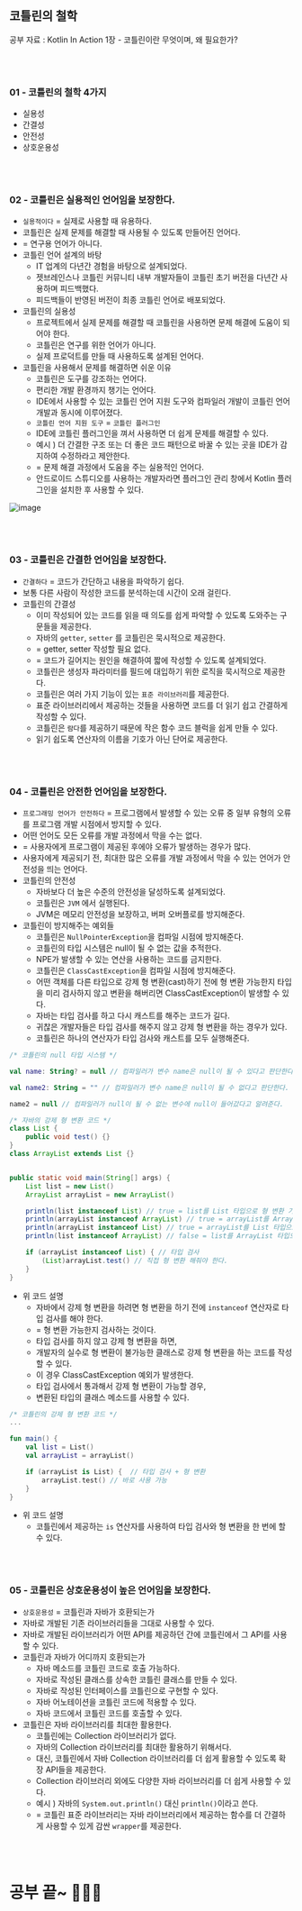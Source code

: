 ## 코틀린의 철학

공부 자료 : Kotlin In Action 1장 - 코틀린이란 무엇이며, 왜 필요한가?

<br></br>

### 01 - 코틀린의 철학 4가지

- 실용성
- 간결성
- 안전성
- 상호운용성

<br></br>

### 02 - 코틀린은 실용적인 언어임을 보장한다.

- `실용적이다` = 실제로 사용할 때 유용하다.
- 코틀린은 실제 문제를 해결할 때 사용될 수 있도록 만들어진 언어다.
- = 연구용 언어가 아니다.
- 코틀린 언어 설계의 바탕
  - IT 업계의 다년간 경험을 바탕으로 설계되었다.
  - 젯브레인스나 코틀린 커뮤니티 내부 개발자들이 코틀린 초기 버전을 다년간 사용하며 피드백했다.
  - 피드백들이 반영된 버전이 최종 코틀린 언어로 배포되었다.
- 코틀린의 실용성
  - 프로젝트에서 실제 문제를 해결할 때 코틀린을 사용하면 문제 해결에 도움이 되어야 한다.
  - 코틀린은 연구를 위한 언어가 아니다.
  - 실제 프로덕트를 만들 때 사용하도록 설계된 언어다.
- 코틀린을 사용해서 문제를 해결하면 쉬운 이유
  - 코틀린은 도구를 강조하는 언어다.
  - 편리한 개발 환경까지 챙기는 언어다.
  - IDE에서 사용할 수 있는 코틀린 언어 지원 도구와 컴파일러 개발이 코틀린 언어 개발과 동시에 이루어졌다.
  - `코틀린 언어 지원 도구` = `코틀린 플러그인`
  - IDE에 코틀린 플러그인을 껴서 사용하면 더 쉽게 문제를 해결할 수 있다.
  - 예시 ) 더 간결한 구조 또는 더 좋은 코드 패턴으로 바꿀 수 있는 곳을 IDE가 감지하여 수정하라고 제안한다.
  - = 문제 해결 과정에서 도움을 주는 실용적인 언어다.
  - 안드로이드 스튜디오를 사용하는 개발자라면 플러그인 관리 창에서 Kotlin 플러그인을 설치한 후 사용할 수 있다.

![image](https://user-images.githubusercontent.com/31889335/139538663-ae06875f-ec24-4636-98a8-fa1d8be4fde7.png)

<br></br>

### 03 - 코틀린은 간결한 언어임을 보장한다.

- `간결하다` = 코드가 간단하고 내용을 파악하기 쉽다.
- 보통 다른 사람이 작성한 코드를 분석하는데 시간이 오래 걸린다.
- 코틀린의 간결성
  - 이미 작성되어 있는 코드를 읽을 때 의도를 쉽게 파악할 수 있도록 도와주는 구문들을 제공한다.
  - 자바의 `getter`, `setter` 를 코틀린은 묵시적으로 제공한다.
  - = getter, setter 작성할 필요 없다.
  - = 코드가 길어지는 원인을 해결하여 짧에 작성할 수 있도록 설계되었다.
  - 코틀린은 생성자 파라미터를 필드에 대입하기 위한 로직을 묵시적으로 제공한다.
  - 코틀린은 여러 가지 기능이 있는 `표준 라이브러리`를 제공한다.
  - 표준 라이브러리에서 제공하는 것들을 사용하면 코드를 더 읽기 쉽고 간결하게 작성할 수 있다.
  - 코틀린은 `람다`를 제공하기 때문에 작은 함수 코드 블럭을 쉽게 만들 수 있다.
  - 읽기 쉽도록 연산자의 이름을 기호가 아닌 단어로 제공한다.

<br></br>

### 04 - 코틀린은 안전한 언어임을 보장한다.

- `프로그래밍 언어가 안전하다` = 프로그램에서 발생할 수 있는 오류 중 일부 유형의 오류를 프로그램 개발 시점에서 방지할 수 있다.
- 어떤 언어도 모든 오류를 개발 과정에서 막을 수는 없다.
- = 사용자에게 프로그램이 제공된 후에야 오류가 발생하는 경우가 많다.
- 사용자에게 제공되기 전, 최대한 많은 오류를 개발 과정에서 막을 수 있는 언어가 안전성을 띄는 언어다.
- 코틀린의 안전성
  - 자바보다 더 높은 수준의 안전성을 달성하도록 설계되었다.
  - 코틀린은 `JVM` 에서 실행된다.
  - JVM은 메모리 안전성을 보장하고, 버퍼 오버플로를 방지해준다.
- 코틀린이 방지해주는 예외들
  - 코틀린은 `NullPointerException`을 컴파일 시점에 방지해준다.
  - 코틀린의 타입 시스템은 null이 될 수 없는 값을 추적한다.
  - NPE가 발생할 수 있는 연산을 사용하는 코드를 금지한다.
  - 코틀린은 `ClassCastException`을 컴파일 시점에 방지해준다.
  - 어떤 객체를 다른 타입으로 강제 형 변환(cast)하기 전에 형 변환 가능한지 타입을 미리 검사하지 않고 변환을 해버리면 ClassCastException이 발생할 수 있다.
  - 자바는 타입 검사를 하고 다시 캐스트를 해주는 코드가 길다.
  - 귀찮은 개발자들은 타입 검사를 해주지 않고 강제 형 변환을 하는 경우가 있다.
  - 코틀린은 하나의 연산자가 타입 검사와 캐스트를 모두 실행해준다.
~~~kotlin
/* 코틀린의 null 타입 시스템 */

val name: String? = null // 컴파일러가 변수 name은 null이 될 수 있다고 판단한다.

val name2: String = "" // 컴파일러가 변수 name은 null이 될 수 없다고 판단한다.

name2 = null // 컴파일러가 null이 될 수 없는 변수에 null이 들어갔다고 알려준다.
~~~
~~~java
/* 자바의 강제 형 변환 코드 */
class List {
    public void test() {}
}
class ArrayList extends List {}


public static void main(String[] args) {
    List list = new List()
    ArrayList arrayList = new ArrayList()

    println(list instanceof List) // true = list를 List 타입으로 형 변환 가능
    println(arrayList instanceof ArrayList) // true = arrayList를 ArrayList 타입으로 형 변환 가능
    println(arrayList instanceof List) // true = arrayList를 List 타입으로 형 변환 가능
    println(list instanceof ArrayList) // false = list를 ArrayList 타입으로 형 변환 불가능

    if (arrayList instanceof List) { // 타입 검사
        (List)arrayList.test() // 직접 형 변환 해줘야 한다.
    }
}
~~~
- 위 코드 설명
  - 자바에서 강제 형 변환을 하려면 형 변환을 하기 전에 `instanceof` 연산자로 타입 검사를 해야 한다.
  - = 형 변환 가능한지 검사하는 것이다.
  - 타입 검사를 하지 않고 강제 형 변환을 하면,
  - 개발자의 실수로 형 변환이 불가능한 클래스로 강제 형 변환을 하는 코드를 작성할 수 있다.
  - 이 경우 ClassCastException 예외가 발생한다.
  - 타입 검사에서 통과해서 강제 형 변환이 가능할 경우,
  - 변환된 타입의 클래스 메소드를 사용할 수 있다.
~~~kotlin
/* 코틀린의 강제 형 변환 코드 */
...

fun main() {
    val list = List()
    val arrayList = arrayList()

    if (arrayList is List) {  // 타입 검사 + 형 변환
        arrayList.test() // 바로 사용 가능
    }
}
~~~
- 위 코드 설명
  - 코틀린에서 제공하는 `is` 연산자를 사용하여 타입 검사와 형 변환을 한 번에 할 수 있다.

<br></br>

### 05 - 코틀린은 상호운용성이 높은 언어임을 보장한다.

- `상호운용성` = 코틀린과 자바가 호환되는가
- 자바로 개발된 기존 라이브러리들을 그대로 사용할 수 있다.
- 자바로 개발된 라이브러리가 어떤 API를 제공하던 간에 코틀린에서 그 API를 사용할 수 있다.
- 코틀린과 자바가 어디까지 호환되는가
  - 자바 메소드를 코틀린 코드로 호출 가능하다.
  - 자바로 작성된 클래스를 상속한 코틀린 클래스를 만들 수 있다.
  - 자바로 작성된 인터페이스를 코틀린으로 구현할 수 있다.
  - 자바 어노테이션을 코틀린 코드에 적용할 수 있다.
  - 자바 코드에서 코틀린 코드를 호출할 수 있다.
- 코틀린은 자바 라이브러리를 최대한 활용한다.
  - 코틀린에는 Collection 라이브러리가 없다.
  - 자바의 Collection 라이브러리를 최대한 활용하기 위해서다.
  - 대신, 코틀린에서 자바 Collection 라이브러리를 더 쉽게 활용할 수 있도록 확장 API들을 제공한다.
  - Collection 라이브러리 외에도 다양한 자바 라이브러리를 더 쉽게 사용할 수 있다.
  - 예시 ) 자바의 `System.out.println()` 대신 `println()`이라고 쓴다.
  - = 코틀린 표준 라이브러리는 자바 라이브러리에서 제공하는 함수를 더 간결하게 사용할 수 있게 감싼 `wrapper`를 제공한다.
  

<br></br>

# 공부 끝~ 🏃🏻‍♀️